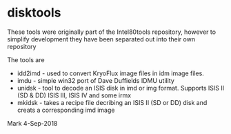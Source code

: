 # disktools
These tools were originally part of the Intel80tools repository, however to simplify development they have been separated out into their own repository

The tools are
* idd2imd - used to convert KryoFlux image files in idm image files.
* imdu - simple win32 port of Dave Duffields IDMU utility
* unidsk - tool to decode an ISIS disk in imd or img format. Supports ISIS II (SD & DD) ISIS III, ISIS IV and some irmx
* mkidsk - takes a recipe file decribing an ISIS II (SD or DD) disk and creats a corresponding imd image

Mark
4-Sep-2018
